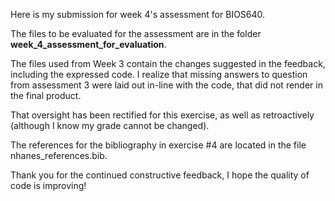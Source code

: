 Here is my submission for week 4's assessment for BIOS640. 

The files to be evaluated for the assessment are in the folder **week_4_assessment_for_evaluation**.

The files used from Week 3 contain the changes suggested in the feedback, including the expressed code.
I realize that missing answers to question from assessment 3 were laid out in-line with the code, that did not render in the final product. 

That oversight has been rectified for this exercise, as well as retroactively (although I know my grade cannot be changed). 

The references for the bibliography in exercise #4 are located in the file nhanes_references.bib.

Thank you for the continued constructive feedback, I hope the quality of code is improving! 

